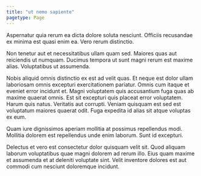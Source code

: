 ```yaml
---
title: "ut nemo sapiente"
pagetype: Page
---
```

Aspernatur quia rerum ea dicta dolore soluta nesciunt. Officiis recusandae ex minima est quasi enim ea. Vero rerum distinctio.

Non tenetur aut et necessitatibus ullam quam sed. Maiores quas aut reiciendis ut numquam. Ducimus tempora ut sunt magni rerum est maxime alias. Voluptatibus ut assumenda.

Nobis aliquid omnis distinctio ex est ad velit quas. Et neque est dolor ullam laboriosam omnis excepturi exercitationem pariatur. Omnis cum itaque et eveniet error incidunt et.
Magni voluptatem quis accusantium fuga quas ab maxime quaerat omnis. Est sit excepturi quis placeat error voluptatem. Harum quis natus. Veritatis aut corrupti. Veniam quisquam est sed est voluptatum maiores quaerat odit. Fuga expedita id alias sit atque voluptas ex eum.

Quam iure dignissimos aperiam mollitia at possimus repellendus modi. Mollitia dolorem est repellendus unde enim laborum. Sunt id excepturi.

Delectus et vero est consectetur dolor quisquam velit sit. Quod aliquam laborum voluptatibus quae magni dolorem ad rerum illo. Eius quam maxime et assumenda et at deleniti voluptate sint. Velit inventore dolores est aut commodi cum nesciunt doloremque incidunt.
